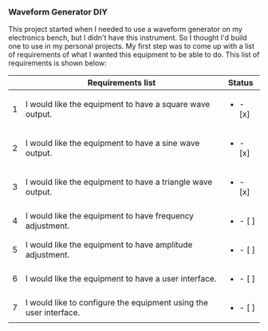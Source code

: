 ### Waveform Generator DIY

This project started when I needed to use a waveform generator on my electronics bench, but I didn't have this instrument. So I thought I'd build one to use in my personal projects. My first step was to come up with a list of requirements of what I wanted this equipment to be able to do. This list of requirements is shown below:

|  | **Requirements list** | **Status** |
| --- | --- | --- |
| 1 | I would like the equipment to have a square wave output. | <ul><li>- [x] </li> |
| 2 | I would like the equipment to have a sine wave output. | <ul><li>- [x] </li> |
| 3 | I would like the equipment to have a triangle wave output. | <ul><li>- [x] </li> |
| 4 | I would like the equipment to have frequency adjustment. | <ul><li>- [ ] </li> |
| 5 | I would like the equipment to have amplitude adjustment. | <ul><li>- [ ] </li> |
| 6 | I would like the equipment to have a user interface. | <ul><li>- [ ] </li> |
| 7 | I would like to configure the equipment using the user interface. | <ul><li>- [ ] </li> |
